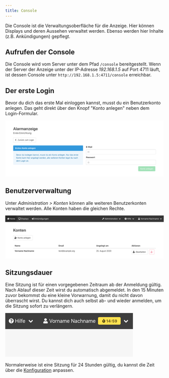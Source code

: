 ```yaml
---
title: Console
---
```


Die Console ist die Verwaltungsoberfläche für die Anzeige.
Hier können Displays und deren Aussehen verwaltet werden.
Ebenso werden hier Inhalte (z.B. Ankündigungen) gepflegt.

## Aufrufen der Console
Die Console wird vom Server unter dem Pfad `/console` bereitgestellt.
Wenn der Server der Anzeige unter der IP-Adresse _192.168.1.5_ auf Port 4711 läuft, ist dessen Console unter `http://192.168.1.5:4711/console` erreichbar.

## Der erste Login
Bevor du dich das erste Mal einloggen kannst, musst du ein Benutzerkonto anlegen.
Das geht direkt über den Knopf "Konto anlegen" neben dem Login-Formular.

![](console_setup.png)

## Benutzerverwaltung

Unter _Administration > Konten_ können alle weiteren Benutzerkonten verwaltet werden.
Alle Konten haben die gleichen Rechte.

![](console_users.png)

## Sitzungsdauer
Eine Sitzung ist für einen vorgegebenen Zeitraum ab der Anmeldung gültig.
Nach Ablauf dieser Zeit wirst du automatisch abgemeldet.
In den 15 Minuten zuvor bekommst du eine kleine Vorwarnung, damit du nicht davon überrascht wirst.
Du kannst dich auch selbst ab- und wieder anmelden, um die Sitzung sofort zu verlängern.

![](../console_timeout.png)

Normalerweise ist eine Sitzung für 24 Stunden gültig, du kannst die Zeit über die [Konfiguration](02_Konfiguration#page_Sitzungsdauer_der_Console_anpassen) anpassen.
